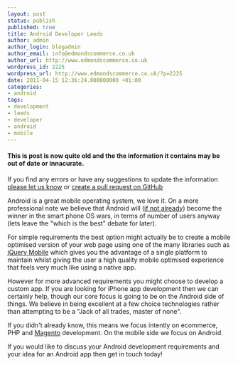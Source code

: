 ```yaml
---
layout: post
status: publish
published: true
title: Android Developer Leeds
author: admin
author_login: blogadmin
author_email: info@edmondscommerce.co.uk
author_url: http://www.edmondscommerce.co.uk
wordpress_id: 2225
wordpress_url: http://www.edmondscommerce.co.uk/?p=2225
date: 2011-04-15 12:36:24.000000000 +01:00
categories:
- android
tags:
- development
- leeds
- developer
- android
- mobile
---
```

<div class="oldpost"><h4>This is post is now quite old and the the information it contains may be out of date or innacurate.</h4>
<p>
If you find any errors or have any suggestions to update the information <a href="http://edmondscommerce.github.io/contact-us/index.html">please let us know</a>
or <a href="https://github.com/edmondscommerce/edmondscommerce.github.io">create a pull request on GitHub</a>
</p>
</div>
Android is a great mobile operating system, we love it. On a more professional note we believe that Android will (<a href="http://www.zdnet.com/blog/mobile-news/stats-android-growth-continues-passes-ios-in-usage/422">if not already</a>) become the winner in the smart phone OS wars, in terms of number of users anyway (lets leave the "which is the best" debate for later).

For simple requirements the best option might actually be to create a mobile optimised version of your web page using one of the many libraries such as <a href="http://jquerymobile.com/">jQuery Mobile</a> which gives you the advantage of a single platform to maintain whilst giving the user a high quality mobile optimised experience that feels very much like using a native app.

However for more advanced requirements you might choose to develop a custom app. If you are looking for iPhone app development then we can certainly help, though our core focus is going to be on the Android side of things. We believe in being excellent at a few choice technologies rather than attempting to be a "Jack of all trades, master of none".

If you didn't already know, this means we focus intently on ecommerce, PHP and <a href="http://www.edmondscommerce.co.uk/ecommerce/magento-ecommerce/">Magento</a> development. On the mobile side we focus on Android.

If you would like to discuss your Android development requirements and your idea for an Android app then get in touch today!

